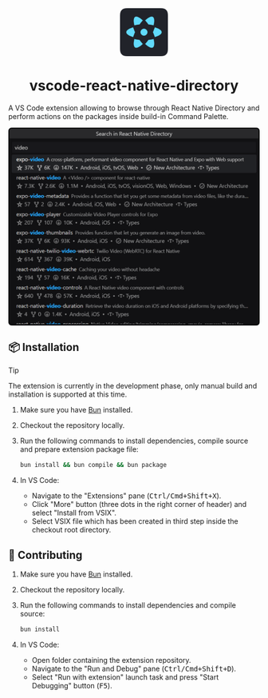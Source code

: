 <dd align="center"><img alt="React Native Directory Logo" height="96" src="./assets/icon.png" /></dd>
<h1 align="center">vscode-react-native-directory</h1>

A VS Code extension allowing to browse through React Native Directory and perform actions on the packages inside build-in Command Palette.

<p align="center">
<img alt="Extension preview" src="./assets/screenshot.png" width="520" align="center" />
</p>

## 📦 Installation

> [!tip]
> The extension is currently in the development phase, only manual build and installation is supported at this time.

1. Make sure you have [Bun](https://bun.sh/docs/installation) installed.
1. Checkout the repository locally.
1. Run the following commands to install dependencies, compile source and prepare extension package file:
   
   ```sh
   bun install && bun compile && bun package
   ```
1. In VS Code:
   * Navigate to the "Extensions" pane (<kbd>Ctrl/Cmd+Shift+X</kbd>).
   * Click "More" button (three dots in the right corner of header) and select "Install from VSIX".
   * Select VSIX file which has been created in third step inside the checkout root directory.

## 📝 Contributing

1. Make sure you have [Bun](https://bun.sh/docs/installation) installed.
1. Checkout the repository locally.
1. Run the following commands to install dependencies and compile source:
   
   ```sh
   bun install
   ```
1. In VS Code:
   * Open folder containing the extension repository.
   * Navigate to the "Run and Debug" pane (<kbd>Ctrl/Cmd+Shift+D</kbd>).
   * Select "Run with extension" launch task and press "Start Debugging" button (<kbd>F5</kbd>).
